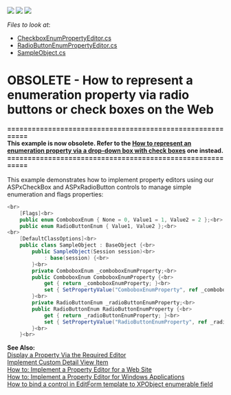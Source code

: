 <!-- default badges list -->
![](https://img.shields.io/endpoint?url=https://codecentral.devexpress.com/api/v1/VersionRange/134076006/12.2.4%2B)
[![](https://img.shields.io/badge/Open_in_DevExpress_Support_Center-FF7200?style=flat-square&logo=DevExpress&logoColor=white)](https://supportcenter.devexpress.com/ticket/details/E444)
[![](https://img.shields.io/badge/📖_How_to_use_DevExpress_Examples-e9f6fc?style=flat-square)](https://docs.devexpress.com/GeneralInformation/403183)
<!-- default badges end -->
<!-- default file list -->
*Files to look at*:

* [CheckboxEnumPropertyEditor.cs](./CS/Q183035Sample.Module.Web/CheckboxEnumPropertyEditor.cs)
* [RadioButtonEnumPropertyEditor.cs](./CS/Q183035Sample.Module.Web/RadioButtonEnumPropertyEditor.cs)
* [SampleObject.cs](./CS/Q183035Sample.Module/SampleObject.cs)
<!-- default file list end -->
# OBSOLETE - How to represent a enumeration property via radio buttons or check boxes on the Web


<p><strong>==========================================================</strong><br /><strong>This example is now obsolete. Refer to the <a href="https://www.devexpress.com/Support/Center/p/E689">How to represent an enumeration property via a drop-down box with check boxes</a> one instead.</strong><br /><strong>==========================================================</strong><br /><br />This example demonstrates how to implement property editors using our ASPxCheckBox and ASPxRadioButton controls to manage simple enumeration and flags properties:</p>


```cs
<br>
    [Flags]<br>
    public enum ComboboxEnum { None = 0, Value1 = 1, Value2 = 2 };<br>
    public enum RadioButtonEnum { Value1, Value2 };<br>
<br>
    [DefaultClassOptions]<br>
    public class SampleObject : BaseObject {<br>
        public SampleObject(Session session)<br>
            : base(session) {<br>
        }<br>
        private ComboboxEnum _comboboxEnumProperty;<br>
        public ComboboxEnum ComboboxEnumProperty {<br>
            get { return _comboboxEnumProperty; }<br>
            set { SetPropertyValue("ComboboxEnumProperty", ref _comboboxEnumProperty, value); }<br>
        }<br>
        private RadioButtonEnum _radioButtonEnumProperty;<br>
        public RadioButtonEnum RadioButtonEnumProperty {<br>
            get { return _radioButtonEnumProperty; }<br>
            set { SetPropertyValue("RadioButtonEnumProperty", ref _radioButtonEnumProperty, value); }<br>
        }<br>
    }<br>

```


<p><strong>See Also:</strong><br /> <a href="http://documentation.devexpress.com/#Xaf/CustomDocument2794">Display a Property Via the Required Editor</a><br /> <a href="http://documentation.devexpress.com/#Xaf/CustomDocument2612">Implement Custom Detail View Item</a><br /> <a href="http://documentation.devexpress.com/#Xaf/CustomDocument2678">How to: Implement a Property Editor for a Web Site</a><br /> <a href="http://documentation.devexpress.com/#Xaf/CustomDocument2679">How to: Implement a Property Editor for Windows Applications</a><br /><a href="https://www.devexpress.com/Support/Center/p/E2309">How to bind a control in EditForm template to XPObject enumerable field</a></p>

<br/>


